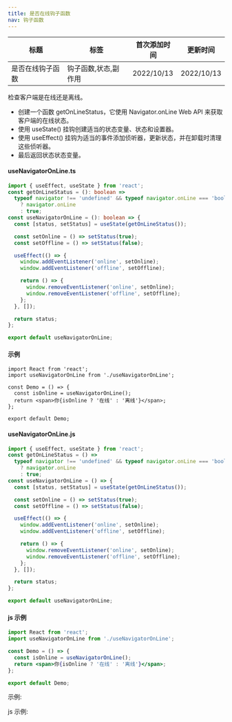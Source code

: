 ```yaml
---
title: 是否在线钩子函数
nav: 钩子函数
---
```


| 标题             | 标签                 | 首次添加时间 | 更新时间   |
| ---------------- | -------------------- | ------------ | ---------- |
| 是否在线钩子函数 | 钩子函数,状态,副作用 | 2022/10/13   | 2022/10/13 |

检查客户端是在线还是离线。

- 创建一个函数 getOnLineStatus，它使用 Navigator.onLine Web API 来获取客户端的在线状态。
- 使用 useState() 挂钩创建适当的状态变量、状态和设置器。
- 使用 useEffect() 挂钩为适当的事件添加侦听器，更新状态，并在卸载时清理这些侦听器。
- 最后返回状态状态变量。

#### useNavigatorOnLine.ts

```ts
import { useEffect, useState } from 'react';
const getOnLineStatus = (): boolean =>
  typeof navigator !== 'undefined' && typeof navigator.onLine === 'boolean'
    ? navigator.onLine
    : true;
const useNavigatorOnLine = (): boolean => {
  const [status, setStatus] = useState(getOnLineStatus());

  const setOnline = () => setStatus(true);
  const setOffline = () => setStatus(false);

  useEffect(() => {
    window.addEventListener('online', setOnline);
    window.addEventListener('offline', setOffline);

    return () => {
      window.removeEventListener('online', setOnline);
      window.removeEventListener('offline', setOffline);
    };
  }, []);

  return status;
};

export default useNavigatorOnLine;
```

#### 示例

```tsx | pure
import React from 'react';
import useNavigatorOnLine from './useNavigatorOnLine';

const Demo = () => {
  const isOnline = useNavigatorOnLine();
  return <span>你{isOnline ? '在线' : '离线'}</span>;
};

export default Demo;
```

#### useNavigatorOnLine.js

```js
import { useEffect, useState } from 'react';
const getOnLineStatus = () =>
  typeof navigator !== 'undefined' && typeof navigator.onLine === 'boolean'
    ? navigator.onLine
    : true;
const useNavigatorOnLine = () => {
  const [status, setStatus] = useState(getOnLineStatus());

  const setOnline = () => setStatus(true);
  const setOffline = () => setStatus(false);

  useEffect(() => {
    window.addEventListener('online', setOnline);
    window.addEventListener('offline', setOffline);

    return () => {
      window.removeEventListener('online', setOnline);
      window.removeEventListener('offline', setOffline);
    };
  }, []);

  return status;
};

export default useNavigatorOnLine;
```

#### js 示例

```jsx | pure
import React from 'react';
import useNavigatorOnLine from './useNavigatorOnLine';

const Demo = () => {
  const isOnline = useNavigatorOnLine();
  return <span>你{isOnline ? '在线' : '离线'}</span>;
};

export default Demo;
```

示例:

<code src="./Demo.zh-CN.tsx" id="onlineTsDemoZH"></code>

js 示例:

<code src="./js/Demo.zh-CN.jsx" id="onlineJsDemoZH"></code>
